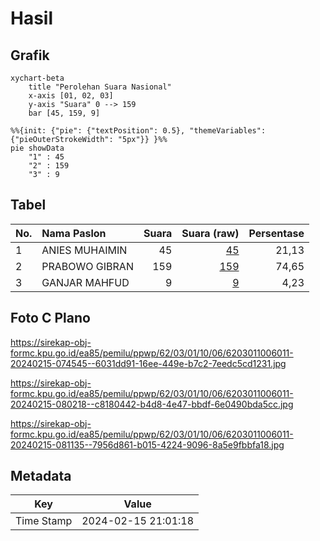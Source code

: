 # Hasil

## Grafik

```mermaid
xychart-beta
    title "Perolehan Suara Nasional"
    x-axis [01, 02, 03]
    y-axis "Suara" 0 --> 159
    bar [45, 159, 9]
```

```mermaid
%%{init: {"pie": {"textPosition": 0.5}, "themeVariables": {"pieOuterStrokeWidth": "5px"}} }%%
pie showData
    "1" : 45
    "2" : 159
    "3" : 9
```

## Tabel

| No. | Nama Paslon    | Suara | Suara (raw) | Persentase |
|:--- |:-------------- | -----:| -----------:| ----------:|
| 1   | ANIES MUHAIMIN | 45    | [45][p-1]   | 21,13      |
| 2   | PRABOWO GIBRAN | 159   | [159][p-2]  | 74,65      |
| 3   | GANJAR MAHFUD  | 9     | [9][p-3]    | 4,23       |


[p-1]: https://github.com/gigit-pemilu/pemilu-2024/blob/main/pilpres/hitung-suara/sub/62-kalimantan-tengah/sub/03-kapuas/sub/01-selat/sub/1006-murung-keramat/sub/011-tps/sub/paslon-1.txt
[p-2]: https://github.com/gigit-pemilu/pemilu-2024/blob/main/pilpres/hitung-suara/sub/62-kalimantan-tengah/sub/03-kapuas/sub/01-selat/sub/1006-murung-keramat/sub/011-tps/sub/paslon-2.txt
[p-3]: https://github.com/gigit-pemilu/pemilu-2024/blob/main/pilpres/hitung-suara/sub/62-kalimantan-tengah/sub/03-kapuas/sub/01-selat/sub/1006-murung-keramat/sub/011-tps/sub/paslon-3.txt

## Foto C Plano

https://sirekap-obj-formc.kpu.go.id/ea85/pemilu/ppwp/62/03/01/10/06/6203011006011-20240215-074545--6031dd91-16ee-449e-b7c2-7eedc5cd1231.jpg

https://sirekap-obj-formc.kpu.go.id/ea85/pemilu/ppwp/62/03/01/10/06/6203011006011-20240215-080218--c8180442-b4d8-4e47-bbdf-6e0490bda5cc.jpg

https://sirekap-obj-formc.kpu.go.id/ea85/pemilu/ppwp/62/03/01/10/06/6203011006011-20240215-081135--7956d861-b015-4224-9096-8a5e9fbbfa18.jpg


## Metadata

| Key        | Value               |
| ---------- | ------------------- |
| Time Stamp | 2024-02-15 21:01:18 |



